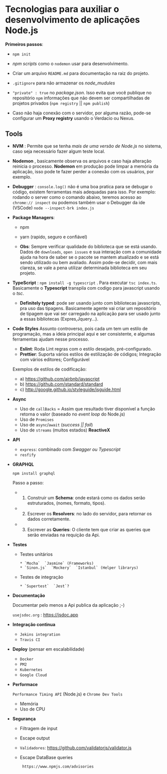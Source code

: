 # Tecnologias para auxiliar o desenvolvimento de aplicações Node.js
**Primeiros passos**:
* `npm init`
* *npm scripts* como o `nodemon` usar para desenvolvimento. 


* Criar um arquivo `README.md` para documentação na raiz do projeto.
* `.gitignore` para não armazenar os *node_mudules*
* `"private" : true` no *package.json*. Isso evita que você publique no repositório `npm` informações que não devem ser compartilhadas
de projetos privados (`npm registry` || `npm publish`)
* Caso não haja conexão com o servidor, por alguma razão, pode-se configurar um **Proxy registry** usando o Verdacio ou Nexus.

##  Tools 
* **NVM** : Permite que se tenha *mais de uma versão de Node.js* no sistema, caso seja necessário fazer algum teste local.
* **Nodemon** , basicamente observa os arquivos e caso haja alteração reinicia o processo.
**Nodemon** em produção pode limpar a memória da aplicação, isso pode te fazer perder a conexão com os usuários, por exemplo.
* **Debugger** : `console.log()` não é uma boa pratica para se debugar o código, existem ferramentas mais adequadas para isso.
Por exemplo: 
rodando o server como o comando abaixo, teremos acesso ao `chrome:// inspect` ou podemos também usar o Debugger da ide (VSCode)
 `node --inspect-brk index.js`
* **Package Managers**:
  * npm 
  * yarn (rapido, seguro e confiável)

   * **Obs**: Sempre verificar qualidade do biblioteca que se está usando.
       Dados de `downloads`, `open issues` e sua interação com a comunidade ajuda na hora de saber se o pacote se mantem            atualizado e se está sendo utilizado ou bem avaliado. Assim pode-se decidir, com mais clareza,
       se vale a pena utilizar determinada biblioteca em seu projeto.
* **TypeScript** : `npm install -g typescript` . Para executar `tsc index.ts`. Basicamente o **Typescript** transpila com codigo para javascript usando o *tsc*.
  * **Definitely typed**: pode ser usando junto com bibliotecas javascripts, pra uso das tipagens. 
Basicamente agente vai criar um repositório de tipagem que vai ser carregado na aplicação para ser usado junto a essas bibliotecas (Expres,Jquery...).
* **Code Styles**
Assunto controverso, pois cada um tem um estilo de programação, mas a ideia principal aqui e ser consistente, e algumas 
ferramentas ajudam nesse processo. 
  * **Eslint**: Roda Lint regras com o estilo desejado, pré-configurado. 
  * **Prettier**: Suporta vários estilos de estilização de códigos; Integração com vários editores; Configurável

  Exemplos de estilos de codificação:
  * a) https://github.com/airbnb/javascript
  * b) https://github.com/standard/standard
  * c) http://google.github.io/styleguide/jsguide.html
  
* **Async**
  * Uso de `callBacks` = Assim que resultado tiver disponível a função retorna o valor (baseado no *event loop* do Node.js)
  * Uso de `Promises`
  * Uso de `async`/`await` (*success || fail*)
  * Uso de `streams` (muitos estados) **ReactiveX**

* **API**
  * `express`: combinado com *Swagger ou Typescript*
  * `resfify`
  
* **GRAPHQL**

     `npm install graphql`

     Passo a passo:

     * 1) Construir um **Schema**: onde estará como os dados serão estruturados, (nomes, formato, tipos).
     * 2) Escrever os **Resolvers**: no lado do servidor, para retornar os dados corretamente.
     * 3) Escrever as **Queries**: O cliente tem que criar as queries que serão enviadas na requição da Api.

* **Testes**
  * Testes unitários
  
        * `Mocha`  `Jasmine` (Frameworks)
        * `Sinon.js`  `Mockery`  `Istanbul` (Helper librarys) 
        
  * Testes de integração
       
        * `Supertest`  `Jest`? 
        
* **Documentação**

  Documentar pelo menos a Api publica da aplicação ;-) 

  `usejsdoc.org` :  https://jsdoc.app
   
 * **Integração continua**
   * `Jekins integration`
   * `Travis CI`
  
 * **Deploy** (pensar em escalabilidade)
   * `Docker`
   * `PM2`
   * `Kubernetes`
   * `Google Cloud`
   
 * **Performace**
  
      `Performance Timing API` (Node.js) e `Chrome Dev Tools`
      * Memória
      * Uso de CPU
   
 * **Segurança**
    * Filtragem de input
    * Escape output
    * `Validadores`: https://github.com/validatorjs/validator.js
    * Escape DataBase queries
    
           https://www.npmjs.com/advisories
   
  
